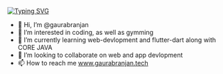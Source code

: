 <a href="https://git.io/typing-svg"><img src="https://readme-typing-svg.demolab.com?font=Fira+Code&pause=1000&width=435&lines=Hello!+Welcome+To+My+Profile!" alt="Typing SVG" /></a>

- 👋 Hi, I’m @gaurabranjan
- 👀 I’m interested in coding, as well as gymming
- 🌱 I’m currently learning web-devlopment and flutter-dart along with CORE JAVA
- 💞️ I’m looking to collaborate on web and app devlopment
- 📫 How to reach me www.gaurabranjan.tech

<!---
gaurabranjan/gaurabranjan is a ✨ special ✨ repository because its `README.md` (this file) appears on your GitHub profile.
You can click the Preview link to take a look at your changes.
--->
